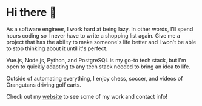 # Hi there 👋

As a software engineer, I work hard at being lazy. In other words, I'll spend hours coding so I never have to write a shopping list again. Give me a project that has the ability to make someone's life better and I won't be able to stop thinking about it until it's perfect. 

Vue.js, Node.js, Python, and PostgreSQL is my go-to tech stack, but I'm open to quickly adapting to any tech stack needed to bring an idea to life. 

Outside of automating everything, I enjoy chess, soccer, and videos of Orangutans driving golf carts.

Check out my [website](https://ethan-grinberg.github.io) to see some of my work and contact info!

<!--
**ethanbg2/ethanbg2** is a ✨ _special_ ✨ repository because its `README.md` (this file) appears on your GitHub profile.

Here are some ideas to get you started:

- 🔭 I’m currently working on ...
- 🌱 I’m currently learning: full stack development and mobile app development
- 👯 I’m looking to collaborate on ...
- 🤔 I’m looking for help with ...
- 💬 Ask me about ...
- 📫 How to reach me: ...
- 😄 Pronouns: ...
- ⚡ Fun fact: ...
-->
